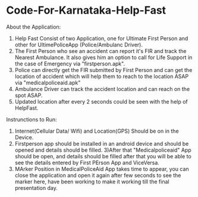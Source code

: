 # Code-For-Karnataka-Help-Fast

About the Application:

1) Help Fast Consist of two Application, one for Ultimate First Person and other for UltimePoliceApp (Police/Ambulanc Driver).
2) The First Person who see an accident can report it's FIR and track the Nearest Ambulance. It also gives him an option to call for Life Support in the case of Emergency via "firstperson.apk".
3) Police can directly get the FIR submitted by First Person and can get the location of accident which will help them  to reach to the location ASAP via "medicalpoliceaid.apk"
4) Ambulance Driver can track the accident location and can reach on the spot ASAP. 
5) Updated location after every 2 seconds could be seen with the help of HelpFast.

Instrunctions to Run:

1) Internet(Cellular Data/ Wifi) and Location(GPS) Should be on in the Device.
2) Firstperson app should be installed in an android device and should be opened and details should be filled.
3)After that "Medicalpoliceaid" App should be open, and details should be filled after that you will be able to see the details entered by First PErson App and ViceVersa.
4) MArker Position in MedicalPoliceAid App takes time to appear, you can close the application and open it again after few seconds to see the marker here, have been working to make it working till the final presentation day.
